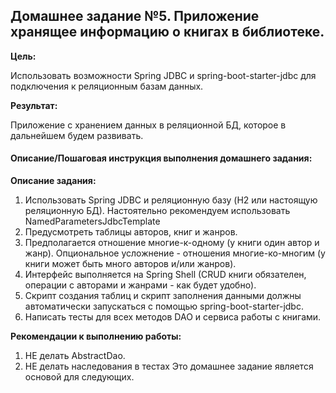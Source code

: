 ## Домашнее задание №5. Приложение хранящее информацию о книгах в библиотеке.

**Цель:**

Использовать возможности Spring JDBC и spring-boot-starter-jdbc для подключения к реляционным базам данных.

**Результат:**
 
Приложение с хранением данных в реляционной БД, которое в дальнейшем будем развивать.

#### Описание/Пошаговая инструкция выполнения домашнего задания:

**Описание задания:**
1. Использовать Spring JDBC и реляционную базу (H2 или настоящую реляционную БД). Настоятельно рекомендуем использовать NamedParametersJdbcTemplate
2. Предусмотреть таблицы авторов, книг и жанров.
3. Предполагается отношение многие-к-одному (у книги один автор и жанр). Опциональное усложнение - отношения многие-ко-многим (у книги может быть много авторов и/или жанров).
4. Интерфейс выполняется на Spring Shell (CRUD книги обязателен, операции с авторами и жанрами - как будет удобно).
5. Скрипт создания таблиц и скрипт заполнения данными должны автоматически запускаться с помощью spring-boot-starter-jdbc.
6. Написать тесты для всех методов DAO и сервиса работы с книгами. 

**Рекомендации к выполнению работы:**
1. НЕ делать AbstractDao.
2. НЕ делать наследования в тестах Это домашнее задание является основой для следующих.


